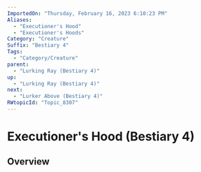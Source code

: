 ```yaml
---
ImportedOn: "Thursday, February 16, 2023 6:10:23 PM"
Aliases:
  - "Executioner's Hood"
  - "Executioner's Hoods"
Category: "Creature"
Suffix: "Bestiary 4"
Tags:
  - "Category/Creature"
parent:
  - "Lurking Ray (Bestiary 4)"
up:
  - "Lurking Ray (Bestiary 4)"
next:
  - "Lurker Above (Bestiary 4)"
RWtopicId: "Topic_8307"
---
```

# Executioner's Hood (Bestiary 4)
## Overview
